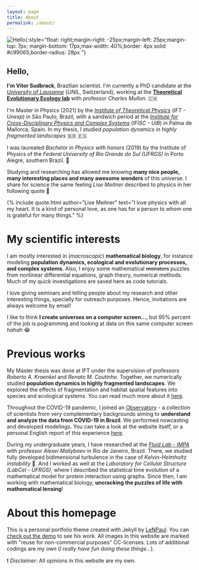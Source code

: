 ```yaml
---
layout: page
title: About
permalink: /about/
---
```


![Hello](../assets/img/projects/about/myperfil.jpg){:style="float: right;margin-right: -25px;margin-left: 25px;margin-top: 7px; margin-bottom: 17px;max-width: 40%;border: 4px solid #c99065;border-radius: 28px "}


## Hello,

**I'm Vítor Sudbrack**, Brazilian scientist. I'm currently a PhD candidate at the *[University of Lausanne](https://www.unil.ch/dee/en/home.html)* (*UNIL*, Switzerland), working at the **[Theoretical Evolutionary Ecology lab](https://lab-mullon.github.io/)**  with professor *Charles Mullon*. :switzerland: 

I'm Master in Physics (2021) by the *[Institute of Theoretical Physics](https://www.ift.unesp.br/#!/en)* (*IFT - Unesp*) in São Paulo, Brazil, with a sandwich period at the *[Institute for Cross-Disciplinary Physics and Complex Systems](https://www.ifisc.uib-csic.es/en/)* (*IFISC - UiB*) in Palma de Mallorca, Spain. In my thesis, I studied *population dynamics in highly fragmented landscapes* :brazil: :es:

I was laureated *Bachelor in Physics with honors* (2019) by the Institute of Physics of the *Federal University of Rio Grande do Sul (UFRGS)* in Porto Alegre, southern Brazil. :1st_place_medal:

Studying and researching has allowed me knowing **many nice people, many interesting places and many awesome wonders** of this universe. I share for science the same feeling *Lise Meitner* described to physics in her following quote :thought_balloon:

{% include quote.html author="Lise Meitner" text="I love physics with all my heart.
It is a kind of personal love, as one has for a person to whom one is grateful for many things." %}

# My scientific interests

I am mostly interested in (*macroscopic*) **mathematical biology**, for instance modeling **population dynamics, ecological and evolutionary processes, and complex systems**. Also, I enjoy some mathematical ~~monsters~~ puzzles from nonlinear differential equations, graph theory, numerical methods. Much of my quick investigations are saved here as code tutorials. 

I love giving seminars and telling people about my research and other interesting things, specially for outreach purposes. Hence, invitations are always welcome by email! 

I like to think **I create universes on a computer screen...**, but 95% percent of the job is pogramming and looking at data on this same computer screen *hahah* :joy:


# Previous works

My Master thesis was done at IFT under the supervision of professors *Roberto A. Kraenkel* and *Renato M. Coutinho*. Together, we numerically studied **population dynamics in highly fragmented landscapes**. We explored the effects of fragmentation and habitat spatial features into species and ecological systems. You can read much more about it [here](/projects/frag.html). 

Throughout the COVID-19 pandemic, I joined an [Observatory](https://covid19br.github.io) - a collection of scientists from very complementary backgrounds aiming to **understand and analyze the data from COVID-19 in Brazil**. We performed nowcasting and developed modelings. You can take a look at the website itself, or a personal English report of this experience [here](/projects/obs.html).

During my undergraduate years, I have researched at the *[Fluid Lab - IMPA](http://fluid.impa.br/Home)* with professor *Alexei Mailybaev* in Rio de Janeiro, Brazil. There, we studied fully developed bidimensional turbulence in the case of *Kelvin-Helmholtz instability* :ocean:. And I worked as well at the *Laboratory for Cellular Structure (LabCel - UFRGS)*, where I described the statistical time evolution of a mathematical model for protein interaction using graphs. Since then, I am working with mathematical biology, **uncracking the puzzles of life with mathematical lensing**! 


<!--## Places

{% include image.html url="/assets/docs/projects/mathbio/slidesDDNetworks.pdf" image="projects/mathbio/slides.jpg" text="IFISC - UiB (2020)" %}
{% include image.html url="/assets/docs/projects/mathbio/slidesDDNetworks.pdf" image="projects/mathbio/slides.jpg" text="IFT - Unesp (2019)" %}
{% include image.html url="/assets/docs/projects/mathbio/slidesDDNetworks.pdf" image="projects/mathbio/slides.jpg" text="Fluid - IMPA (2018)" %}
{% include image.html url="/assets/docs/projects/mathbio/slidesDDNetworks.pdf" image="projects/mathbio/slides.jpg" text="IF - UFRGS (2014)" %} -->

# About this homepage

This is a personal portfolio theme created with Jekyll by [LeNPaul](https://github.com/LeNPaul). You can [check out the demo](https://lenpaul.github.io/portfolio-jekyll-theme/) to see his work. All images in this website are marked with "reuse for non-commercial purposes" CC-licenses. Lots of additional codings are my own (*I really have fun doing these things...*).

:exclamation: *Disclaimer:* All opinions in this website are my own.

